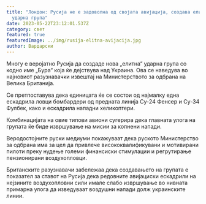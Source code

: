 ```yaml
---
title: "Лондон: Русија не е задоволна од својата авијација, создава елитна
  ударна група"
date: 2023-05-22T23:12:01.537Z
category: свет
featured: true
featuredImage: ../img/rusija-elitna-avijacija.jpg
author: Вардарски
---
```

Многу е веројатно Русија да создаде нова „елитна“ ударна група со кодно име „Бура“ која ќе дејствува над Украина. Ова се наведува во најновиот разузнавачки извештај на Министерството за одбрана на Велика Британија.

Се претпоставува дека единицата ќе се состои од најмалку една ескадрила ловци бомбардери од предната линија Су-24 Фенсер и Су-34 Фулбек, како и ескадрила нападни хеликоптери.

Комбинацијата на овие типови авиони сугерира дека главната улога на групата ќе биде извршување на мисии за копнени напади.

Веродостојните руски медиуми покажуваат дека руското Министерство за одбрана има за цел да привлече висококвалификувани и мотивирани пилоти преку нудење големи финансиски стимулации и регрутирање пензионирани воздухопловци.

Британските разузнавачи забележаа дека создавањето на групата е показател за ставот на Русија дека редовните авијациски ескадрили на нејзините воздухопловни сили имале слабо извршување во нивната примарна улога да изведуваат воздушни напади долж украинските линии.